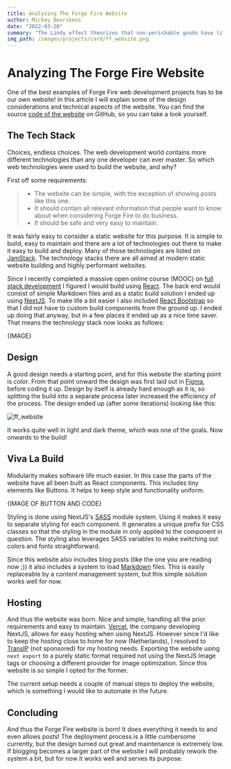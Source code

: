 ```yaml
---
title: Analyzing The Forge Fire Website
author: Mickey Beurskens
date: "2022-03-20"
summary: "The Lindy effect theorizes that non-perishable goods have life expectancy poportional to their current age. How does this effect software?"
img_path: /images/projects/card/ff_website.png
---
```


# Analyzing The Forge Fire Website

One of the best examples of Forge Fire web development projects has to be our own website! In this article I will explain some of the design considerations and technical aspects of the website. You can find the source [code of the website]() on GitHub, so you can take a look yourself.

## The Tech Stack

Choices, endless choices. The web development world contains more different technologies than any one developer can ever master. So which web technologies were used to build the website, and why?

First off some requirements:

> - The website can be simple, with the exception of showing posts like this one.
> - It should contain all relevant information that people want to know about when considering Forge Fire to do business.
> - It should be safe and very easy to maintain.

It was fairly easy to consider a static website for this purpose. It is simple to build, easy to maintain and there are a lot of technologies out there to make it easy to build and deploy. Many of those technologies are listed on [JamStack](https://jamstack.org/). The technology stacks there are all aimed at modern static website building and highly performant websites.

Since I recently completed a massive open online course (MOOC) on [full stack development]() I figured I would build using [React]().  The back end would consist of simple Markdown files and as a static build solution I ended up using [NextJS](). To make life a bit easier I also included [React Bootstrap]() so that I did not have to custom build components from the ground up. I ended up doing that anyway, but in a few places it ended up as a nice time saver. That means the technology stack now looks as follows:

{IMAGE}

## Design

A good design needs a starting point, and for this website the starting point is *color*. From that point onward the design was first laid out in [Figma](), before coding it up. Design by itself is already hard enough as it is, so splitting the build into a separate process later increased the efficiency of the process. The design ended up (after some iterations) looking like this:

![ff_website](/images/projects/card/ff_website.png)

It works quite well in light and dark theme, which was one of the goals. Now onwards to the build!

## Viva La Build

Modularity makes software life much easier. In this case the parts of the website have all been built as React components. This includes tiny elements like Buttons. It helps to keep style and functionality uniform. 

{IMAGE OF BUTTON AND CODE}

Styling is done using NextJS's [SASS]() module system. Using it makes it easy to separate styling for each component. It generates a unique prefix for CSS classes so that the styling in the module in only applied to the component in question. The styling also leverages SASS variables to make switching out colors and fonts straightforward.

Since this website also includes blog posts (like the one you are reading now ;)) it also includes a system to load [Markdown]() files. This is easily replaceable by a content management system, but this simple solution works well for now.

## Hosting

And thus the website was born. Nice and simple, handling all the prior requirements and easy to maintain. [Vercel](), the company developing NextJS, allows for easy hosting when using NextJS. However since I'd like to keep the hosting close to home for now (Netherlands), I resolved to [TransIP]() (not sponsored) for my hosting needs. Exporting the website using `next export` to a purely static format required not using the NextJS Image tags or choosing a different provider for image optimization. Since this website is so simple I opted for the former. 

The current setup needs a couple of manual steps to deploy the website, which is something I would like to automate in the future.

## Concluding

And thus the Forge Fire website is born! It does everything it needs to and even allows posts! The deployment process is a little cumbersome currently, but the design turned out great and maintenance is extremely low. If blogging becomes a larger part of the website I will probably rework the system a bit, but for now it works well and serves its purpose. 

